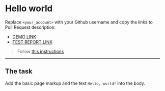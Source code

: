 # Hello world
Replace `<your_account>` with your Github username and copy the links to Pull Request description:
- [DEMO LINK](https://sgw8.github.io/layout_hello-world/)
- [TEST REPORT LINK](https://sgw8.github.io/layout_hello-world/report/html_report/index.htmlnpm)

> Follow [this instructions](https://github.com/mate-academy/layout_task-guideline#how-to-solve-the-layout-tasks-on-github)
___

## The task 
Add the basic page markup and the text `Hello, world!` into the body.
